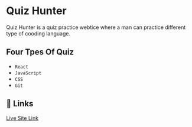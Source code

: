
# Quiz Hunter

Quiz Hunter is a quiz practice webtice where a man can practice different type of cooding language.



## Four Tpes Of Quiz

- `React`
- `JavaScript`
- `CSS`
- `Git`




## 🔗 Links



 
  [Live Site Link](https://awesomeopensource.com/project/elangosundar/awesome-README-templates)
 
